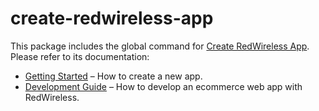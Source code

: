 # create-redwireless-app

This package includes the global command for [Create RedWireless App](https://redwireless.ca/).<br> Please refer to its documentation:

- [Getting Started](https://redwireless.ca/docs/development/getting-started/introduction) – How to create a new app.
- [Development Guide](https://redwireless.ca/docs/development/) – How to develop an ecommerce web app with RedWireless.
